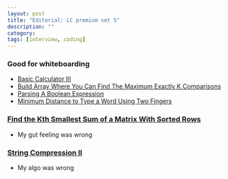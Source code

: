 ```yaml
---
layout: post
title: "Editorial: LC premium set 5" 
description: ""
category: 
tags: [interview, coding]
--- 
```


### Good for whiteboarding

* [Basic Calculator III](https://leetcode.com/submissions/detail/436108293/)
* [Build Array Where You Can Find The Maximum Exactly K Comparisons](https://leetcode.com/submissions/detail/436303934/)
* [Parsing A Boolean Expression](https://leetcode.com/submissions/detail/436480536/)
* [Minimum Distance to Type a Word Using Two Fingers](https://leetcode.com/submissions/detail/436591957/)

### [Find the Kth Smallest Sum of a Matrix With Sorted Rows](https://leetcode.com/submissions/detail/436712141/)
* My gut feeling was wrong

### [String Compression II](https://leetcode.com/submissions/detail/434618425/)
* My algo was wrong
